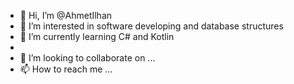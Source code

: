 - 👋 Hi, I’m @AhmetIlhan
- 👀 I’m interested in software developing and database structures
- 🌱 I’m currently learning C# and Kotlin
- 
- 💞️ I’m looking to collaborate on ...
- 📫 How to reach me ...

<!---
Ahmetilhan14/Ahmetilhan14 is a ✨ special ✨ repository because its `README.md` (this file) appears on your GitHub profile.
You can click the Preview link to take a look at your changes.
--->
